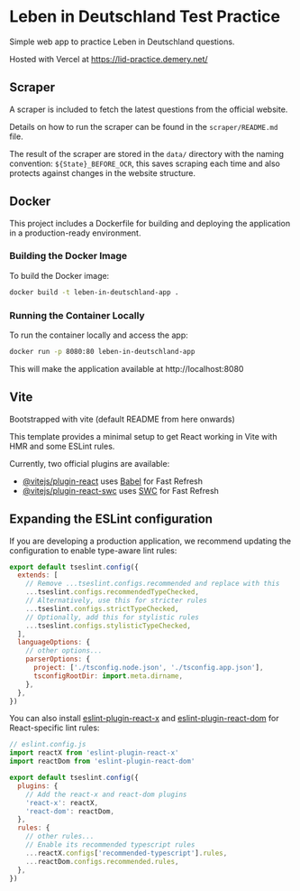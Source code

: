 # Leben in Deutschland Test Practice

Simple web app to practice Leben in Deutschland questions.

Hosted with Vercel at https://lid-practice.demery.net/

## Scraper

A scraper is included to fetch the latest questions from the official website.

Details on how to run the scraper can be found in the `scraper/README.md` file.

The result of the scraper are stored in the `data/` directory with the naming convention: `${State}_BEFORE_OCR`, this saves scraping each time and also protects against changes in the website structure.

## Docker

This project includes a Dockerfile for building and deploying the application in a production-ready environment.

### Building the Docker Image

To build the Docker image:

```bash
docker build -t leben-in-deutschland-app .
```

### Running the Container Locally

To run the container locally and access the app:

```bash
docker run -p 8080:80 leben-in-deutschland-app
```

This will make the application available at http://localhost:8080

## Vite

Bootstrapped with vite (default README from here onwards)

This template provides a minimal setup to get React working in Vite with HMR and some ESLint rules.

Currently, two official plugins are available:

- [@vitejs/plugin-react](https://github.com/vitejs/vite-plugin-react/blob/main/packages/plugin-react) uses [Babel](https://babeljs.io/) for Fast Refresh
- [@vitejs/plugin-react-swc](https://github.com/vitejs/vite-plugin-react/blob/main/packages/plugin-react-swc) uses [SWC](https://swc.rs/) for Fast Refresh

## Expanding the ESLint configuration

If you are developing a production application, we recommend updating the configuration to enable type-aware lint rules:

```js
export default tseslint.config({
  extends: [
    // Remove ...tseslint.configs.recommended and replace with this
    ...tseslint.configs.recommendedTypeChecked,
    // Alternatively, use this for stricter rules
    ...tseslint.configs.strictTypeChecked,
    // Optionally, add this for stylistic rules
    ...tseslint.configs.stylisticTypeChecked,
  ],
  languageOptions: {
    // other options...
    parserOptions: {
      project: ['./tsconfig.node.json', './tsconfig.app.json'],
      tsconfigRootDir: import.meta.dirname,
    },
  },
})
```

You can also install [eslint-plugin-react-x](https://github.com/Rel1cx/eslint-react/tree/main/packages/plugins/eslint-plugin-react-x) and [eslint-plugin-react-dom](https://github.com/Rel1cx/eslint-react/tree/main/packages/plugins/eslint-plugin-react-dom) for React-specific lint rules:

```js
// eslint.config.js
import reactX from 'eslint-plugin-react-x'
import reactDom from 'eslint-plugin-react-dom'

export default tseslint.config({
  plugins: {
    // Add the react-x and react-dom plugins
    'react-x': reactX,
    'react-dom': reactDom,
  },
  rules: {
    // other rules...
    // Enable its recommended typescript rules
    ...reactX.configs['recommended-typescript'].rules,
    ...reactDom.configs.recommended.rules,
  },
})
```
